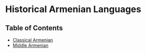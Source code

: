 # Historical Armenian Languages

## Table of Contents

- [Classical Armenian](Classical%20Armenian/README.md)
- [Middle Armenian](Middle%20Armenian/README.md)
